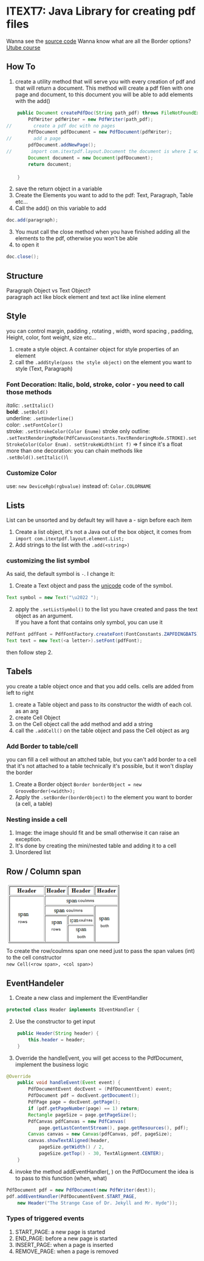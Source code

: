 # ITEXT7: Java Library for creating pdf files
Wanna see the [source code](https://github.com/itext/itext7/tree/develop)
Wanna know what are all the Border options?  
[Utube course](https://www.youtube.com/playlist?list=PLFh8wpMiEi8-Yo59DBCasuVi1M29kQrvn)

## How To
1. create a utility method that will serve you with every creation of pdf and that will return a document. This method
will create a pdf filen with one page and document, to this document you will be able to add elements with the add()
```java        
    public Document createPdfDoc(String path_pdf) throws FileNotFoundException {
        PdfWriter pdfWriter = new PdfWriter(path_pdf);
//        create a pdf doc with no pages
        PdfDocument pdfDocument = new PdfDocument(pdfWriter);
//        add a page
        pdfDocument.addNewPage();
//       import com.itextpdf.layout.Document the document is where I will insert the text
        Document document = new Document(pdfDocument);
        return document;

    }
```
2. save the return object in a variable
3. Create the Elements you want to add to the pdf: Text, Paragraph, Table etc...
4. Call the add() on this variable to add 
```java         
doc.add(paragraph);
```
3. You must call the close method when you have finished adding all the elements to the pdf, otherwise you won't be able
4. to open it
```java         
doc.close();
```
## Structure
Paragraph Object vs Text Object? \
paragraph act like block element and text act like inline element

## Style
you can control margin, padding , rotating , width, word spacing , padding, Height, color, font weight, size etc...
1. create a style object. A container object for style properties of an element
2. call the `.addStyle(pass the style object)` on the element you want to style (Text, Paragraph)

### Font Decoration: Italic, bold, stroke, color - you need to call those methods
*italic*: `.setItalic()`\
**bold**: `.setBold()`\
underline: `.setUnderline()`\
color: `.setFontColor()`\
stroke: `.setStrokeColor(Color Enume)`
stroke only outline: `.setTextRenderingMode(PdfCanvasConstants.TextRenderingMode.STROKE).setStrokeColor(Color Enum).
setStrokeWidth(int f)` => f since it's a float\
more than one decoration: you can chain methods like `.setBold().setItalic()`\

### Customize Color
use: `new DeviceRgb(rgbvalue)` instead of: `Color.COLORNAME`

## Lists
List can be unsorted and by default tey will have a - sign before each item
1. Create a list object, it's not a Java out of the box object, it comes from
``import com.itextpdf.layout.element.List;
   ``
2. Add strings to the list with the `.add(<string>)`

### customizing the list symbol
As said, the default symbol is `-`. I change it:
1. Create a Text object and pass the [unicode](https://www.rapidtables.com/code/text/unicode-characters.html) code of the symbol.
```java
Text symbol = new Text("\u2022 ");

```
2. apply the `.setListSymbol()` to the list you have created and pass the text object as an argument.\
If you have a font that contains only symbol, you can use it
```java
PdfFont pdfFont = PdfFontFactory.createFont(FontConstants.ZAPFDINGBATS);
Text text = new Text(<a letter>).setFont(pdfFont);
```
then follow step 2.
## Tabels

you create a table object once and that you add cells. cells are added from left to right

1. create a Table object and pass to its constructor the width of each col. as an arg
2. create Cell Object
3. on the Cell object call the add method and add a string
4. call the `.addCell()` on the table object and pass the Cell object as arg

### Add Border to table/cell
you can fill a cell without an attched table, but you can't add border to a cell that it's not attached to a table
technically it's possible, but it won't display the border
1. Create a Border object
``Border borderObject = new GrooveBorder(<width>);``
2. Apply the `.setBorder(borderObject)` to the element you want to border (a cell, a table)

### Nesting inside a cell

1. Image: the image should fit and be small otherwise it 
can raise an exception.
2. It's done by creating the mini/nested table and adding it to a cell
3. Unordered list 

## Row / Column span
![Row / Column span](img/span.png)\
To create the row/coulmns span one need just to pass the span values (int) to the cell constructor\
``new Cell(<row span>, <col span>)``

## EventHandeler
1. Create a new class and implement the IEventHandler
 ```java
protected class Header implements IEventHandler {
```
2. Use the constructor to get input
```java
    public Header(String header) {
        this.header = header;
    }
```
3. Override the handleEvent, you will get access to the PdfDocument, implement the business logic
```java
@Override
    public void handleEvent(Event event) {
        PdfDocumentEvent docEvent = (PdfDocumentEvent) event;
        PdfDocument pdf = docEvent.getDocument();
        PdfPage page = docEvent.getPage();
        if (pdf.getPageNumber(page) == 1) return;
        Rectangle pageSize = page.getPageSize();
        PdfCanvas pdfCanvas = new PdfCanvas(
            page.getLastContentStream(), page.getResources(), pdf);
        Canvas canvas = new Canvas(pdfCanvas, pdf, pageSize);
        canvas.showTextAligned(header,
            pageSize.getWidth() / 2,
            pageSize.getTop() - 30, TextAlignment.CENTER);
    }
```
4. invoke the method addEventHandler(<type of event>, <the eventobject>) on the PdfDocument
the idea is to pass to this function (when, what)
```java
PdfDocument pdf = new PdfDocument(new PdfWriter(dest));
pdf.addEventHandler(PdfDocumentEvent.START_PAGE,
    new Header("The Strange Case of Dr. Jekyll and Mr. Hyde"));
```

 
### Types of triggered events
1. START_PAGE: a new page is started
2. END_PAGE: before a new page is started
3. INSERT_PAGE: when a page is inserted 
4. REMOVE_PAGE: when a page is removed
